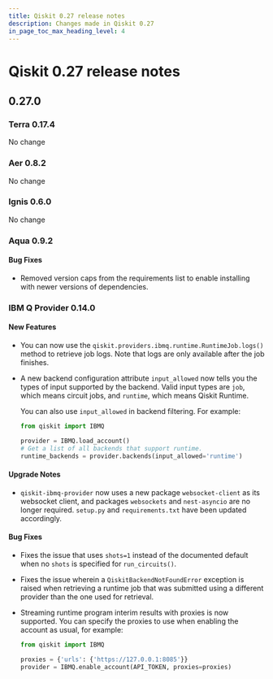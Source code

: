 ```yaml
---
title: Qiskit 0.27 release notes
description: Changes made in Qiskit 0.27
in_page_toc_max_heading_level: 4
---
```


# Qiskit 0.27 release notes

## 0.27.0

<span id="terra-0-17-4" />

### Terra 0.17.4

No change

<span id="id254" />

### Aer 0.8.2

No change

<span id="id255" />

### Ignis 0.6.0

No change

<span id="aqua-0-9-2" />

### Aqua 0.9.2

<span id="release-notes-aqua-0-9-2-fixes" />

<span id="id256" />

#### Bug Fixes

*   Removed version caps from the requirements list to enable installing with newer versions of dependencies.

<span id="ibm-q-provider-0-14-0" />

### IBM Q Provider 0.14.0

<span id="release-notes-ibmq-0-14-0-new-features" />

<span id="id257" />

#### New Features

*   You can now use the `qiskit.providers.ibmq.runtime.RuntimeJob.logs()` method to retrieve job logs. Note that logs are only available after the job finishes.

*   A new backend configuration attribute `input_allowed` now tells you the types of input supported by the backend. Valid input types are `job`, which means circuit jobs, and `runtime`, which means Qiskit Runtime.

    You can also use `input_allowed` in backend filtering. For example:

    ```python
    from qiskit import IBMQ

    provider = IBMQ.load_account()
    # Get a list of all backends that support runtime.
    runtime_backends = provider.backends(input_allowed='runtime')
    ```

<span id="release-notes-ibmq-0-14-0-upgrade-notes" />

<span id="id258" />

#### Upgrade Notes

*   `qiskit-ibmq-provider` now uses a new package `websocket-client` as its websocket client, and packages `websockets` and `nest-asyncio` are no longer required. `setup.py` and `requirements.txt` have been updated accordingly.

<span id="release-notes-ibmq-0-14-0-bug-fixes" />

<span id="id259" />

#### Bug Fixes

*   Fixes the issue that uses `shots=1` instead of the documented default when no `shots` is specified for `run_circuits()`.

*   Fixes the issue wherein a `QiskitBackendNotFoundError` exception is raised when retrieving a runtime job that was submitted using a different provider than the one used for retrieval.

*   Streaming runtime program interim results with proxies is now supported. You can specify the proxies to use when enabling the account as usual, for example:

    ```python
    from qiskit import IBMQ

    proxies = {'urls': {'https://127.0.0.1:8085'}}
    provider = IBMQ.enable_account(API_TOKEN, proxies=proxies)
    ```

<span id="qiskit-0-26-1" />
